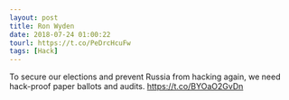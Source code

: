 ```yaml
---
layout: post
title: Ron Wyden
date: 2018-07-24 01:00:22
tourl: https://t.co/PeDrcHcuFw
tags: [Hack]
---
```

To secure our elections and prevent Russia from hacking again, we need hack-proof paper ballots and audits. 
https://t.co/BYOaO2GvDn